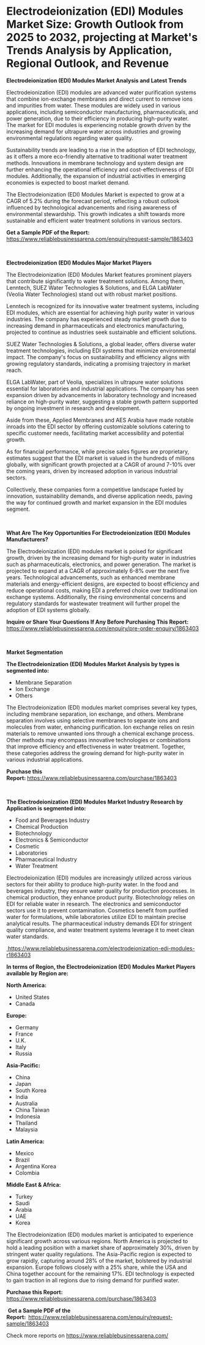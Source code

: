 <p><h1>Electrodeionization (EDI) Modules Market Size: Growth Outlook from 2025 to 2032, projecting at Market's Trends Analysis by Application, Regional Outlook, and Revenue</h1></p><p><strong>Electrodeionization (EDI) Modules Market Analysis and Latest Trends</strong></p>
<p><p>Electrodeionization (EDI) modules are advanced water purification systems that combine ion-exchange membranes and direct current to remove ions and impurities from water. These modules are widely used in various applications, including semiconductor manufacturing, pharmaceuticals, and power generation, due to their efficiency in producing high-purity water. The market for EDI modules is experiencing notable growth driven by the increasing demand for ultrapure water across industries and growing environmental regulations regarding water quality.</p><p>Sustainability trends are leading to a rise in the adoption of EDI technology, as it offers a more eco-friendly alternative to traditional water treatment methods. Innovations in membrane technology and system design are further enhancing the operational efficiency and cost-effectiveness of EDI modules. Additionally, the expansion of industrial activities in emerging economies is expected to boost market demand.</p><p>The Electrodeionization (EDI) Modules Market is expected to grow at a CAGR of 5.2% during the forecast period, reflecting a robust outlook influenced by technological advancements and rising awareness of environmental stewardship. This growth indicates a shift towards more sustainable and efficient water treatment solutions in various sectors.</p></p>
<p><strong>Get a Sample PDF of the Report:&nbsp;</strong> <a href="https://www.reliablebusinessarena.com/enquiry/request-sample/1863403?utm_campaign=2452&utm_medium=2&utm_source=Github&utm_content=ia&utm_term=28022025&utm_id=electrodeionization-edi-modules">https://www.reliablebusinessarena.com/enquiry/request-sample/1863403</a></p>
<p>&nbsp;</p>
<p><strong>Electrodeionization (EDI) Modules Major Market Players</strong></p>
<p><p>The Electrodeionization (EDI) Modules Market features prominent players that contribute significantly to water treatment solutions. Among them, Lenntech, SUEZ Water Technologies & Solutions, and ELGA LabWater (Veolia Water Technologies) stand out with robust market positions.</p><p>Lenntech is recognized for its innovative water treatment systems, including EDI modules, which are essential for achieving high purity water in various industries. The company has experienced steady market growth due to increasing demand in pharmaceuticals and electronics manufacturing, projected to continue as industries seek sustainable and efficient solutions.</p><p>SUEZ Water Technologies & Solutions, a global leader, offers diverse water treatment technologies, including EDI systems that minimize environmental impact. The company's focus on sustainability and efficiency aligns with growing regulatory standards, indicating a promising trajectory in market reach.</p><p>ELGA LabWater, part of Veolia, specializes in ultrapure water solutions essential for laboratories and industrial applications. The company has seen expansion driven by advancements in laboratory technology and increased reliance on high-purity water, suggesting a stable growth pattern supported by ongoing investment in research and development.</p><p>Aside from these, Applied Membranes and AES Arabia have made notable inroads into the EDI sector by offering customizable solutions catering to specific customer needs, facilitating market accessibility and potential growth.</p><p>As for financial performance, while precise sales figures are proprietary, estimates suggest that the EDI market is valued in the hundreds of millions globally, with significant growth projected at a CAGR of around 7-10% over the coming years, driven by increased adoption in various industrial sectors. </p><p>Collectively, these companies form a competitive landscape fueled by innovation, sustainability demands, and diverse application needs, paving the way for continued growth and market expansion in the EDI modules segment.</p></p>
<p>&nbsp;</p>
<p><strong>What Are The Key Opportunities For Electrodeionization (EDI) Modules Manufacturers?</strong></p>
<p><p>The Electrodeionization (EDI) modules market is poised for significant growth, driven by the increasing demand for high-purity water in industries such as pharmaceuticals, electronics, and power generation. The market is projected to expand at a CAGR of approximately 6-8% over the next five years. Technological advancements, such as enhanced membrane materials and energy-efficient designs, are expected to boost efficiency and reduce operational costs, making EDI a preferred choice over traditional ion exchange systems. Additionally, the rising environmental concerns and regulatory standards for wastewater treatment will further propel the adoption of EDI systems globally.</p></p>
<p><strong>Inquire or Share Your Questions If Any Before Purchasing This Report:</strong> <a href="https://www.reliablebusinessarena.com/enquiry/pre-order-enquiry/1863403?utm_campaign=2452&utm_medium=2&utm_source=Github&utm_content=ia&utm_term=28022025&utm_id=electrodeionization-edi-modules">https://www.reliablebusinessarena.com/enquiry/pre-order-enquiry/1863403</a></p>
<p>&nbsp;</p>
<p><strong>Market Segmentation</strong></p>
<p><strong>The Electrodeionization (EDI) Modules Market Analysis by types is segmented into:</strong></p>
<p><ul><li>Membrane Separation</li><li>Ion Exchange</li><li>Others</li></ul></p>
<p><p>The Electrodeionization (EDI) modules market comprises several key types, including membrane separation, ion exchange, and others. Membrane separation involves using selective membranes to separate ions and molecules from water, enhancing purification. Ion exchange relies on resin materials to remove unwanted ions through a chemical exchange process. Other methods may encompass innovative technologies or combinations that improve efficiency and effectiveness in water treatment. Together, these categories address the growing demand for high-purity water in various industrial applications.</p></p>
<p><strong>Purchase this Report:&nbsp;</strong><a href="https://www.reliablebusinessarena.com/purchase/1863403?utm_campaign=2452&utm_medium=2&utm_source=Github&utm_content=ia&utm_term=28022025&utm_id=electrodeionization-edi-modules">https://www.reliablebusinessarena.com/purchase/1863403</a></p>
<p>&nbsp;</p>
<p><strong>The Electrodeionization (EDI) Modules Market Industry Research by Application is segmented into:</strong></p>
<p><ul><li>Food and Beverages Industry</li><li>Chemical Production</li><li>Biotechnology</li><li>Electronics & Semiconductor</li><li>Cosmetic</li><li>Laboratories</li><li>Pharmaceutical Industry</li><li>Water Treatment</li></ul></p>
<p><p>Electrodeionization (EDI) modules are increasingly utilized across various sectors for their ability to produce high-purity water. In the food and beverages industry, they ensure water quality for production processes. In chemical production, they enhance product purity. Biotechnology relies on EDI for reliable water in research. The electronics and semiconductor sectors use it to prevent contamination. Cosmetics benefit from purified water for formulations, while laboratories utilize EDI to maintain precise analytical results. The pharmaceutical industry demands EDI for stringent quality compliance, and water treatment systems leverage it to meet clean water standards.</p></p>
<p><a href="https://www.reliablebusinessarena.com/electrodeionization-edi-modules-r1863403?utm_campaign=2452&utm_medium=2&utm_source=Github&utm_content=ia&utm_term=28022025&utm_id=electrodeionization-edi-modules">&nbsp;https://www.reliablebusinessarena.com/electrodeionization-edi-modules-r1863403</a></p>
<p><strong>In terms of Region, the Electrodeionization (EDI) Modules Market Players available by Region are:</strong></p>
<p>
    <p> <strong> North America: </strong>
        <ul>
            <li>United States</li>
            <li>Canada</li>
        </ul>
        </p> 
    <p> <strong> Europe: </strong>
        <ul>
            <li>Germany</li>
            <li>France</li>
            <li>U.K.</li>
            <li>Italy</li>
            <li>Russia</li>
        </ul>
        </p> 
    <p> <strong> Asia-Pacific: </strong>
        <ul>
            <li>China</li>
            <li>Japan</li>
            <li>South Korea</li>
            <li>India</li>
            <li>Australia</li>
            <li>China Taiwan</li>
            <li>Indonesia</li>
            <li>Thailand</li>
            <li>Malaysia</li>
        </ul>
        </p> 
    <p> <strong> Latin America: </strong>
        <ul>
            <li>Mexico</li>
            <li>Brazil</li>
            <li>Argentina Korea</li>
            <li>Colombia</li>
        </ul>
        </p> 
    <p> <strong> Middle East & Africa: </strong>
        <ul>
            <li>Turkey</li>
            <li>Saudi</li>
            <li>Arabia</li>
            <li>UAE</li>
            <li>Korea</li>
        </ul>
    </p>
    </p>
<p><p>The Electrodeionization (EDI) modules market is anticipated to experience significant growth across various regions. North America is projected to hold a leading position with a market share of approximately 30%, driven by stringent water quality regulations. The Asia-Pacific region is expected to grow rapidly, capturing around 28% of the market, bolstered by industrial expansion. Europe follows closely with a 25% share, while the USA and China together account for the remaining 17%. EDI technology is expected to gain traction in all regions due to rising demand for purified water.</p></p>
<p><strong>Purchase this Report: </strong><a href="https://www.reliablebusinessarena.com/purchase/1863403?utm_campaign=2452&utm_medium=2&utm_source=Github&utm_content=ia&utm_term=28022025&utm_id=electrodeionization-edi-modules">https://www.reliablebusinessarena.com/purchase/1863403</a></p>
<p>&nbsp;<strong>Get a Sample PDF of the Report:&nbsp;&nbsp;</strong><a href="https://www.reliablebusinessarena.com/enquiry/request-sample/1863403?utm_campaign=2452&utm_medium=2&utm_source=Github&utm_content=ia&utm_term=28022025&utm_id=electrodeionization-edi-modules">https://www.reliablebusinessarena.com/enquiry/request-sample/1863403</a></p>
<p><strong></strong></p>
<p>Check more reports on <a href="https://www.reliablebusinessarena.com/?utm_campaign=2452&utm_medium=2&utm_source=Github&utm_content=ia&utm_term=28022025&utm_id=electrodeionization-edi-modules">https://www.reliablebusinessarena.com/</a></p>